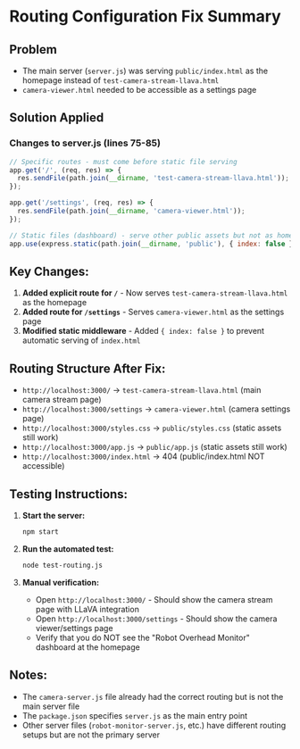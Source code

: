 # Routing Configuration Fix Summary

## Problem
- The main server (`server.js`) was serving `public/index.html` as the homepage instead of `test-camera-stream-llava.html`
- `camera-viewer.html` needed to be accessible as a settings page

## Solution Applied

### Changes to server.js (lines 75-85)

```javascript
// Specific routes - must come before static file serving
app.get('/', (req, res) => {
  res.sendFile(path.join(__dirname, 'test-camera-stream-llava.html'));
});

app.get('/settings', (req, res) => {
  res.sendFile(path.join(__dirname, 'camera-viewer.html'));
});

// Static files (dashboard) - serve other public assets but not as homepage
app.use(express.static(path.join(__dirname, 'public'), { index: false }));
```

## Key Changes:
1. **Added explicit route for `/`** - Now serves `test-camera-stream-llava.html` as the homepage
2. **Added route for `/settings`** - Serves `camera-viewer.html` as the settings page
3. **Modified static middleware** - Added `{ index: false }` to prevent automatic serving of `index.html`

## Routing Structure After Fix:
- `http://localhost:3000/` → `test-camera-stream-llava.html` (main camera stream page)
- `http://localhost:3000/settings` → `camera-viewer.html` (camera settings page)
- `http://localhost:3000/styles.css` → `public/styles.css` (static assets still work)
- `http://localhost:3000/app.js` → `public/app.js` (static assets still work)
- `http://localhost:3000/index.html` → 404 (public/index.html NOT accessible)

## Testing Instructions:

1. **Start the server:**
   ```bash
   npm start
   ```

2. **Run the automated test:**
   ```bash
   node test-routing.js
   ```

3. **Manual verification:**
   - Open `http://localhost:3000/` - Should show the camera stream page with LLaVA integration
   - Open `http://localhost:3000/settings` - Should show the camera viewer/settings page
   - Verify that you do NOT see the "Robot Overhead Monitor" dashboard at the homepage

## Notes:
- The `camera-server.js` file already had the correct routing but is not the main server file
- The `package.json` specifies `server.js` as the main entry point
- Other server files (`robot-monitor-server.js`, etc.) have different routing setups but are not the primary server